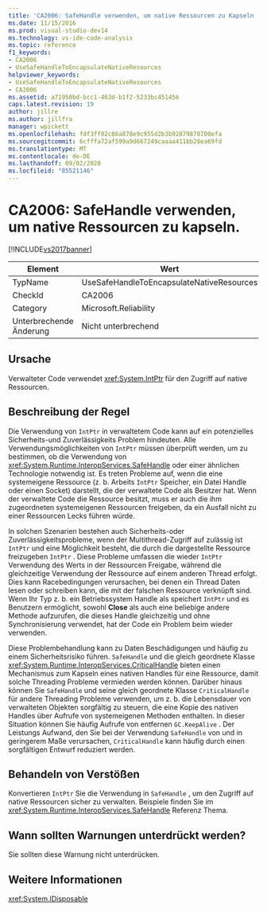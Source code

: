 ```yaml
---
title: 'CA2006: SafeHandle verwenden, um native Ressourcen zu Kapseln | Microsoft-Dokumentation'
ms.date: 11/15/2016
ms.prod: visual-studio-dev14
ms.technology: vs-ide-code-analysis
ms.topic: reference
f1_keywords:
- CA2006
- UseSafeHandleToEncapsulateNativeResources
helpviewer_keywords:
- UseSafeHandleToEncapsulateNativeResources
- CA2006
ms.assetid: a71950bd-bcc1-463d-b1f2-5233bc451456
caps.latest.revision: 19
author: jillre
ms.author: jillfra
manager: wpickett
ms.openlocfilehash: fdf3ff02c86a878e9c955d2b3b92879870700efa
ms.sourcegitcommit: 6cfffa72af599a9d667249caaaa411bb28ea69fd
ms.translationtype: MT
ms.contentlocale: de-DE
ms.lasthandoff: 09/02/2020
ms.locfileid: "85521146"
---
```

# <a name="ca2006-use-safehandle-to-encapsulate-native-resources"></a>CA2006: SafeHandle verwenden, um native Ressourcen zu kapseln.
[!INCLUDE[vs2017banner](../includes/vs2017banner.md)]

|Element|Wert|
|-|-|
|TypName|UseSafeHandleToEncapsulateNativeResources|
|CheckId|CA2006|
|Category|Microsoft.Reliability|
|Unterbrechende Änderung|Nicht unterbrechend|

## <a name="cause"></a>Ursache
 Verwalteter Code verwendet <xref:System.IntPtr> für den Zugriff auf native Ressourcen.

## <a name="rule-description"></a>Beschreibung der Regel
 Die Verwendung von `IntPtr` in verwaltetem Code kann auf ein potenzielles Sicherheits-und Zuverlässigkeits Problem hindeuten. Alle Verwendungsmöglichkeiten von `IntPtr` müssen überprüft werden, um zu bestimmen, ob die Verwendung von <xref:System.Runtime.InteropServices.SafeHandle> oder einer ähnlichen Technologie notwendig ist. Es treten Probleme auf, wenn die eine systemeigene Ressource (z. b. Arbeits `IntPtr` Speicher, ein Datei Handle oder einen Socket) darstellt, die der verwaltete Code als Besitzer hat. Wenn der verwaltete Code die Ressource besitzt, muss er auch die ihm zugeordneten systemeigenen Ressourcen freigeben, da ein Ausfall nicht zu einer Ressourcen Lecks führen würde.

 In solchen Szenarien bestehen auch Sicherheits-oder Zuverlässigkeitsprobleme, wenn der Multithread-Zugriff auf zulässig ist `IntPtr` und eine Möglichkeit besteht, die durch die dargestellte Ressource freizugeben `IntPtr` . Diese Probleme umfassen die wieder `IntPtr` Verwendung des Werts in der Ressourcen Freigabe, während die gleichzeitige Verwendung der Ressource auf einem anderen Thread erfolgt. Dies kann Racebedingungen verursachen, bei denen ein Thread Daten lesen oder schreiben kann, die mit der falschen Ressource verknüpft sind. Wenn Ihr Typ z. b. ein Betriebssystem Handle als speichert `IntPtr` und es Benutzern ermöglicht, sowohl **Close** als auch eine beliebige andere Methode aufzurufen, die dieses Handle gleichzeitig und ohne Synchronisierung verwendet, hat der Code ein Problem beim wieder verwenden.

 Diese Problembehandlung kann zu Daten Beschädigungen und häufig zu einem Sicherheitsrisiko führen. `SafeHandle` und die gleich geordnete Klasse <xref:System.Runtime.InteropServices.CriticalHandle> bieten einen Mechanismus zum Kapseln eines nativen Handles für eine Ressource, damit solche Threading Probleme vermieden werden können. Darüber hinaus können Sie `SafeHandle` und seine gleich geordnete Klasse `CriticalHandle` für andere Threading Probleme verwenden, um z. b. die Lebensdauer von verwalteten Objekten sorgfältig zu steuern, die eine Kopie des nativen Handles über Aufrufe von systemeigenen Methoden enthalten. In dieser Situation können Sie häufig Aufrufe von entfernen `GC.KeepAlive` . Der Leistungs Aufwand, den Sie bei der Verwendung `SafeHandle` von und in geringerem Maße verursachen, `CriticalHandle` kann häufig durch einen sorgfältigen Entwurf reduziert werden.

## <a name="how-to-fix-violations"></a>Behandeln von Verstößen
 Konvertieren `IntPtr` Sie die Verwendung in `SafeHandle` , um den Zugriff auf native Ressourcen sicher zu verwalten. Beispiele finden Sie im <xref:System.Runtime.InteropServices.SafeHandle> Referenz Thema.

## <a name="when-to-suppress-warnings"></a>Wann sollten Warnungen unterdrückt werden?
 Sie sollten diese Warnung nicht unterdrücken.

## <a name="see-also"></a>Weitere Informationen
 <xref:System.IDisposable>
